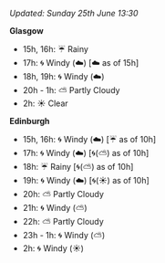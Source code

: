 *Updated: Sunday 25th June 13:30*

**Glasgow**

* 15h, 16h: :umbrella: Rainy
* 17h: :cyclone: Windy (:cloud:) [:cloud: as of 15h]
* 18h, 19h: :cyclone: Windy (:cloud:)
* 20h - 1h: :partly_sunny: Partly Cloudy
* 2h: :sunny: Clear

**Edinburgh**

* 15h, 16h: :cyclone: Windy (:cloud:) [:umbrella: as of 10h]
* 17h: :cyclone: Windy (:cloud:) [:cyclone:(:partly_sunny:) as of 10h]
* 18h: :umbrella: Rainy [:cyclone:(:partly_sunny:) as of 10h]
* 19h: :cyclone: Windy (:cloud:) [:cyclone:(:sunny:) as of 10h]
* 20h: :partly_sunny: Partly Cloudy
* 21h: :cyclone: Windy (:partly_sunny:)
* 22h: :partly_sunny: Partly Cloudy
* 23h - 1h: :cyclone: Windy (:partly_sunny:)
* 2h: :cyclone: Windy (:sunny:)
